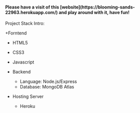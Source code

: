 <h4>Please have a visit of this [website](https://blooming-sands-22963.herokuapp.com/) and play around with it, have fun!</h4>

<p>Project Stack Intro:<P>

+Forntend
  + HTML5
  + CSS3
  + Javascript

+ Backend
  + Language: Node.js/Express
  + Database: MongoDB Atlas

+ Hosting Server
  + Heroku
